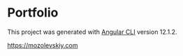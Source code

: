 # Portfolio

This project was generated with [Angular CLI](https://github.com/angular/angular-cli) version 12.1.2.

https://mozolevskiy.com

